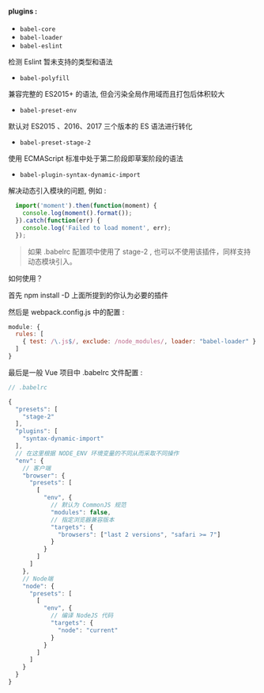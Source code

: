 #### plugins : 

* `babel-core`
* `babel-loader`
* `babel-eslint`

检测 Eslint 暂未支持的类型和语法

* `babel-polyfill`

兼容完整的 ES2015+ 的语法, 但会污染全局作用域而且打包后体积较大

* `babel-preset-env`

默认对 ES2015 、2016、2017 三个版本的 ES 语法进行转化

* `babel-preset-stage-2`

使用 ECMAScript 标准中处于第二阶段即草案阶段的语法

* `babel-plugin-syntax-dynamic-import`

解决动态引入模块的问题, 例如 : 

```js
  import('moment').then(function(moment) {
    console.log(moment().format());
  }).catch(function(err) {
    console.log('Failed to load moment', err);
  });
```

> 如果 .babelrc 配置项中使用了 stage-2 , 也可以不使用该插件，同样支持动态模块引入。

如何使用？ 

首先 npm install -D 上面所提到的你认为必要的插件 

然后是 webpack.config.js 中的配置 : 

```js
module: {
  rules: [
    { test: /\.js$/, exclude: /node_modules/, loader: "babel-loader" }
  ]
}
```

最后是一般 Vue 项目中 .babelrc 文件配置 : 

```js
// .babelrc

{
  "presets": [
    "stage-2"
  ],
  "plugins": [
    "syntax-dynamic-import"
  ],
  // 在这里根据 NODE_ENV 环境变量的不同从而采取不同操作
  "env": {
    // 客户端
    "browser": {
      "presets": [
        [
          "env", {
            // 默认为 CommonJS 规范
            "modules": false,
            // 指定浏览器兼容版本
            "targets": {
              "browsers": ["last 2 versions", "safari >= 7"]
            }
          }
        ]
      ]
    },
    // Node端
    "node": {
      "presets": [
        [
          "env", {
            // 编译 NodeJS 代码
            "targets": {
              "node": "current"
            }
          }
        ]
      ]
    }
  }
}

```







